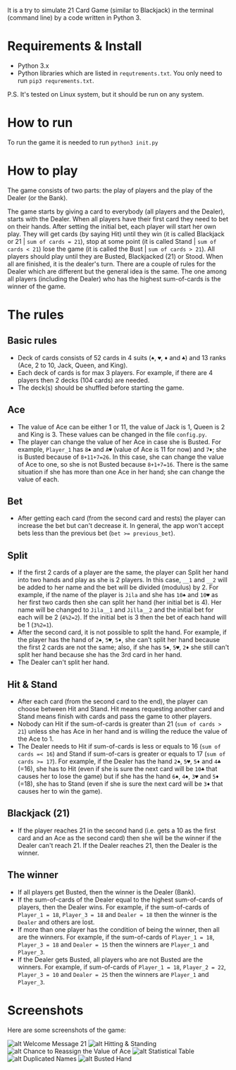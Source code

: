 It is a try to simulate 21 Card Game (similar to Blackjack) in the terminal (command line) by a code written in Python 3.

# Requirements & Install
- Python 3.x
- Python libraries which are listed in `requtrements.txt`. You only need to run `pip3 requrements.txt`.

P.S.
It's tested on Linux system, but it should be run on any system.

# How to run
To run the game it is needed to run `python3 init.py`

# How to play
The game consists of two parts: the play of players and the play of the Dealer (or the Bank).

The game starts by giving a card to everybody (all players and the Dealer), starts with the Dealer. When all players have their first card they need to bet on their hands. After setting the initial bet, each player will start her own play. They will get cards (by saying Hit) until they win (it is called Blackjack or 21 | `sum of cards = 21`), stop at some point (it is called Stand | `sum of cards < 21`) lose the game (it is called the Bust | `sum of cards > 21`). All players should play until they are Busted, Blackjacked (21) or Stood. When all are finished, it is the dealer's turn. There are a couple of rules for the Dealer which are different but the general idea is the same. The one among all players (including the Dealer) who has the highest sum-of-cards is the winner of the game.

# The rules

## Basic rules
- Deck of cards consists of 52 cards in 4 suits (`♠`, `♥`, `♦` and `♣`) and 13 ranks (Ace, 2 to 10, Jack, Queen, and King).
- Each deck of cards is for max 3 players. For example, if there are 4 players then 2 decks (104 cards) are needed.
- The deck(s) should be shuffled before starting the game.
## Ace
- The value of Ace can be either 1 or 11, the value of Jack is 1, Queen is 2 and King is 3. These values can be changed in the file `config.py`.
- The player can change the value of her Ace in case she is Busted. For example, `Player_1` has `8♠` and `A♥` (value of Ace is 11 for now) and `7♦`; she is Busted because of `8+11+7=26`. In this case, she can change the value of Ace to one, so she is not Busted because `8+1+7=16`. There is the same situation if she has more than one Ace in her hand; she can change the value of each.
## Bet
- After getting each card (from the second card and rests) the player can increase the bet but can't decrease it. In general, the app won't accept bets less than the previous bet (`bet >= previous_bet`).
## Split
- If the first 2 cards of a player are the same, the player can Split her hand into two hands and play as she is 2 players. In this case, `__1` and `__2` will be added to her name and the bet will be divided (modulus) by 2. For example, if the name of the player is `Jila` and she has `10♠` and `10♥` as her first two cards then she can split her hand (her initial bet is 4). Her name will be changed to `Jila__1` and `Jilla__2` and the initial bet for each will be 2 (`4%2=2`). If the initial bet is 3 then the bet of each hand will be 1 (`3%2=1`).
- After the second card, it is not possible to split the hand. For example, if the player has the hand of `2♠`, `5♥`, `5♦`, she can't split her hand because the first 2 cards are not the same; also, if she has `5♠`, `5♥`, `2♦` she still can't split her hand because she has the 3rd card in her hand.
- The Dealer can't split her hand.
## Hit & Stand
- After each card (from the second card to the end), the player can choose between Hit and Stand. Hit means requesting another card and Stand means finish with cards and pass the game to other players.
- Nobody can Hit if the sum-of-cards is greater than 21 (`sum of cards > 21`) unless she has Ace in her hand and is willing the reduce the value of the Ace to 1.
- The Dealer needs to Hit if sum-of-cards is less or equals to 16 (`sum of cards =< 16`) and Stand if sum-of-cars is greater or equals to 17 (`sum of cards >= 17`). For example, if the Dealer has the hand `2♠`, `5♥`, `5♦` and `4♣` (=16), she has to Hit (even if she is sure the next card will be `10♣` that causes her to lose the game) but if she has the hand `6♠`, `4♠`, `3♥` and `5♦` (=18), she has to Stand (even if she is sure the next card will be `3♦` that causes her to win the game).
## Blackjack (21)
- If the player reaches 21 in the second hand (i.e. gets a 10 as the first card and an Ace as the second card) then she will be the winner if the Dealer can't reach 21. If the Dealer reaches 21, then the Dealer is the winner.
## The winner
- If all players get Busted, then the winner is the Dealer (Bank).
- If the sum-of-cards of the Dealer equal to the highest sum-of-cards of players, then the Dealer wins. For example, if the sum-of-cards of `Player_1 = 18`, `Player_3 = 18` and `Dealer = 18` then the winner is the `Dealer` and others are lost.
- If more than one player has the condition of being the winner, then all are the winners. For example, if the sum-of-cards of `Player_1 = 18`, `Player_3 = 18` and `Dealer = 15` then the winners are `Player_1` and `Player_3`.
- If the Dealer gets Busted, all players who are not Busted are the winners. For example, if sum-of-cards of `Player_1 = 18`, `Player_2 = 22`, `Player_3 = 10` and `Dealer = 25` then the winners are `Player_1` and `Player_3`.

# Screenshots
Here are some screenshots of the game:<br>

![alt Welcome Message 21](https://raw.githubusercontent.com/namnamir/21-Card-Game/master/screenshots/Screenshot1.png)
![alt Hitting & Standing](https://raw.githubusercontent.com/namnamir/21-Card-Game/master/screenshots/Screenshot2.png)
![alt Chance to Reassign the Value of Ace](https://raw.githubusercontent.com/namnamir/21-Card-Game/master/screenshots/Screenshot3.png)
![alt Statistical Table](https://raw.githubusercontent.com/namnamir/21-Card-Game/master/screenshots/Screenshot4.png)
![alt Duplicated Names](https://raw.githubusercontent.com/namnamir/21-Card-Game/master/screenshots/Screenshot5.png)
![alt Busted Hand](https://raw.githubusercontent.com/namnamir/21-Card-Game/master/screenshots/Screenshot6.png)
